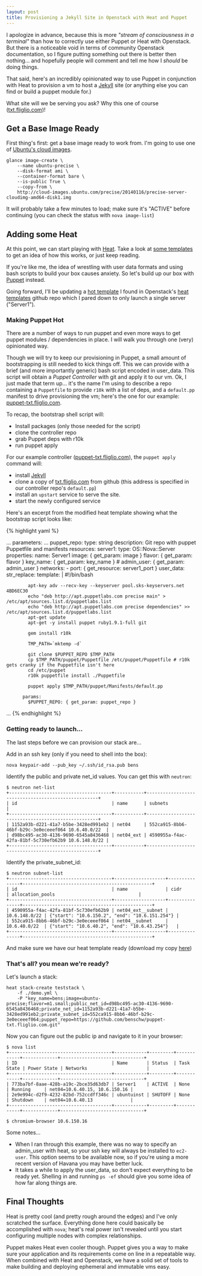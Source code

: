 ```yaml
---
layout: post
title: Provisioning a Jekyll Site in Openstack with Heat and Puppet
---
```


I apologize in advance, because this is more _"stream of consciousness in a terminal"_ than how to correctly use either Puppet or Heat with Openstack. But there is a noticeable void in terms of community Openstack documentation, so I figure putting something out there is better then nothing... and hopefully people will comment and tell me how I _should_ be doing things.

That said, here's an incredibly opinionated way to use Puppet in conjunction with Heat to provision a vm to host a [Jekyll](http://jekyllrb.com/) site (or anything else you can find or build a puppet module for.) 

What site will we be serving you ask? Why this one of course ([txt.fliglio.com](https://github.com/benschw/txt.fliglio.com))!

<!--more-->

## Get a Base Image Ready

First thing's first: get a base image ready to work from. I'm going to use one of [Ubuntu's cloud images](http://cloud-images.ubuntu.com/).

	glance image-create \
		--name ubuntu-precise \
		--disk-format ami \
		--container-format bare \
		--is-public True \
		--copy-from \
		http://cloud-images.ubuntu.com/precise/20140116/precise-server-cloudimg-amd64-disk1.img

It will probably take a few minutes to load; make sure it's "ACTIVE" before continuing (you can check the status with `nova image-list`)

## Adding some Heat

At this point, we can start playing with [Heat](https://wiki.openstack.org/wiki/Heat). Take a look at [some templates](https://github.com/openstack/heat-templates) to get an idea of how this works, or just keep reading. 

If you're like me, the idea of wrestling with user data formats and using bash scripts to build your box causes anxiety. So let's build up our box with [Puppet](http://puppetlabs.com/) instead.

Going forward, I'll be updating a [hot template](https://github.com/openstack/heat-templates/blob/master/hot/servers_in_existing_neutron_net.yaml) I found in Openstack's [heat templates](https://github.com/openstack/heat-templates) github repo which I pared down to only launch a single server ("Server1").

### Making Puppet Hot

There are a number of ways to run puppet and even more ways to get puppet modules / dependencies in place. I will walk you through one (very) opinionated way. 

Though we will try to keep our provisioning in Puppet, a small amount of bootstrapping is still needed to kick things off. This we can provide with a brief (and more importantly generic) bash script encoded in user\_data. This script will obtain a _Puppet Controller_  with git and apply it to our vm. Ok, I just made that term up... it's the name I'm using to describe a repo containing a `Puppetfile` to provide `r10k` with a list of deps, and a `default.pp` manifest to drive provisioning the vm; here's the one for our example: [puppet-txt.fliglio.com](https://github.com/benschw/puppet-txt.fliglio.com).

To recap, the bootstrap shell script will:

- Install packages (only those needed for the script)
- clone the controller repo
- grab Puppet deps with r10k
- run puppet apply

For our example controller ([puppet-txt.fliglio.com](https://github.com/benschw/puppet-txt.fliglio.com)), the `puppet apply` command will:

- install [Jekyll](http://jekyllrb.com/)
- clone a copy of [txt.fliglio.com](https://github.com/benschw/txt.fliglio.com) from github (this address is specified in our controller repo's `default.pp`)
- install an `upstart` service to serve the site.
- start the newly configured service


Here's an excerpt from the modified heat template showing what the bootstrap script looks like:

{% highlight yaml %}

...
parameters:
  ...
  puppet_repo:
    type: string
    description: Git repo with puppet Puppetfile and manifests
resources:
  server1:
    type: OS::Nova::Server
    properties:
      name: Server1
      image: { get_param: image }
      flavor: { get_param: flavor }
      key_name: { get_param: key_name }
      # admin_user: { get_param: admin_user }
      networks:
        - port: { get_resource: server1_port }
      user_data: 
        str_replace:
          template: |
            #!/bin/bash

            apt-key adv --recv-key --keyserver pool.sks-keyservers.net 4BD6EC30
            echo "deb http://apt.puppetlabs.com precise main" > /etc/apt/sources.list.d/puppetlabs.list
            echo "deb http://apt.puppetlabs.com precise dependencies" >> /etc/apt/sources.list.d/puppetlabs.list
            apt-get update
            apt-get -y install puppet ruby1.9.1-full git

            gem install r10k

            TMP_PATH=`mktemp -d`

            git clone $PUPPET_REPO $TMP_PATH
            cp $TMP_PATH/puppet/Puppetfile /etc/puppet/Puppetfile # r10k gets cranky if the Puppetfile isn't here
            cd /etc/puppet
            r10k puppetfile install ./Puppetfile

            puppet apply $TMP_PATH/puppet/Manifests/default.pp

          params:
            $PUPPET_REPO: { get_param: puppet_repo }

...	
{% endhighlight %}

### Getting ready to launch...

The last steps before we can provision our stack are...

Add in an ssh key (only if you need to shell into the box):

	nova keypair-add --pub_key ~/.ssh/id_rsa.pub bens

Identify the public and private net_id values. You can get this with `neutron`:

	$ neutron net-list
	+--------------------------------------+-----------+----------------------------------------------------+
	| id                                   | name      | subnets                                            |
	+--------------------------------------+-----------+----------------------------------------------------+
	| 1152a93b-d221-41a7-b5be-3428ed991eb2 | net04     | 552ca915-8bb6-46bf-b29c-3e0eceeef064 10.6.40.0/22  |
	| d98bc495-ac30-4136-9690-6545a8436468 | net04_ext | 4590955a-f4ac-42fa-81bf-5c730efb62b9 10.6.148.0/22 |
	+--------------------------------------+-----------+----------------------------------------------------+

Identify the private\_subnet\_id:

	$ neutron subnet-list
	+--------------------------------------+-------------------+---------------+------------------------------------------------+
	| id                                   | name              | cidr          | allocation_pools                               |
	+--------------------------------------+-------------------+---------------+------------------------------------------------+
	| 4590955a-f4ac-42fa-81bf-5c730efb62b9 | net04_ext__subnet | 10.6.148.0/22 | {"start": "10.6.150.2", "end": "10.6.151.254"} |
	| 552ca915-8bb6-46bf-b29c-3e0eceeef064 | net04__subnet     | 10.6.40.0/22  | {"start": "10.6.40.2", "end": "10.6.43.254"}   |
	+--------------------------------------+-------------------+---------------+------------------------------------------------+


And make sure we have our heat template ready (download my copy [here](https://raw.github.com/benschw/puppet-txt.fliglio.com/master/demo.yml))

### That's all? you mean we're ready?

Let's launch a stack:

	heat stack-create teststack \
		-f ./demo.yml \
		-P "key_name=bens;image=ubuntu-precise;flavor=m1.small;public_net_id=d98bc495-ac30-4136-9690-6545a8436468;private_net_id=1152a93b-d221-41a7-b5be-3428ed991eb2;private_subnet_id=552ca915-8bb6-46bf-b29c-3e0eceeef064;puppet_repo=https://github.com/benschw/puppet-txt.fliglio.com.git"


Now you can figure out the public ip and navigate to it in your browser:

	$ nova list
	+--------------------------------------+------------+---------+------------+-------------+-------------------------------+
	| ID                                   | Name       | Status  | Task State | Power State | Networks                      |
	+--------------------------------------+------------+---------+------------+-------------+-------------------------------+
	| 773ba7bf-8aae-428b-a19c-2bce35d63db7 | Server1    | ACTIVE  | None       | Running     | net04=10.6.40.15, 10.6.150.16 |
	| 2e9e994c-d2f9-4232-82bd-752ccdff346c | ubuntuinst | SHUTOFF | None       | Shutdown    | net04=10.6.40.13              |
	+--------------------------------------+------------+---------+------------+-------------+-------------------------------+

	$ chromium-browser 10.6.150.16


Some notes...

- When I ran through this example, there was no way to specify an admin_user with heat, so your ssh key will always be installed to `ec2-user`. This option seems to be available now, so if you're using a more recent version of Havana you may have better luck. 
- It takes a while to apply the user_data, so don't expect everything to be ready yet. Shelling in and running `ps -ef` should give you some idea of how far along things are.

## Final Thoughts

Heat is pretty cool (and pretty rough around the edges) and I've only scratched the surface. Everything done here could basically be accomplished with `nova`; heat's real power isn't revealed until you start configuring multiple nodes with complex relationships.

Puppet makes Heat even cooler though. Puppet gives you a way to make sure your application and its requirements come on line in a repeatable way. When combined with Heat and Openstack, we have a solid set of tools to make building and deploying ephemeral and immutable vms easy.
